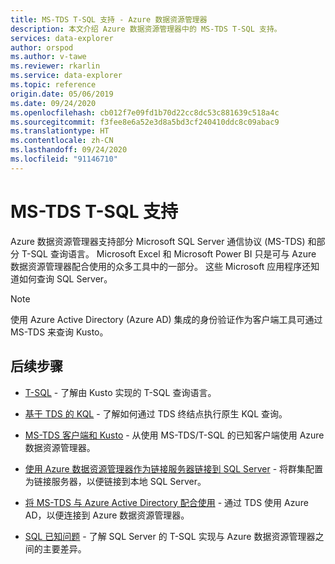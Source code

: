 ```yaml
---
title: MS-TDS T-SQL 支持 - Azure 数据资源管理器
description: 本文介绍 Azure 数据资源管理器中的 MS-TDS T-SQL 支持。
services: data-explorer
author: orspod
ms.author: v-tawe
ms.reviewer: rkarlin
ms.service: data-explorer
ms.topic: reference
origin.date: 05/06/2019
ms.date: 09/24/2020
ms.openlocfilehash: cb012f7e09fd1b70d22cc8dc53c881639c518a4c
ms.sourcegitcommit: f3fee8e6a52e3d8a5bd3cf240410ddc8c09abac9
ms.translationtype: HT
ms.contentlocale: zh-CN
ms.lasthandoff: 09/24/2020
ms.locfileid: "91146710"
---
```

# <a name="ms-tds-t-sql-support"></a>MS-TDS T-SQL 支持

Azure 数据资源管理器支持部分 Microsoft SQL Server 通信协议 (MS-TDS) 和部分 T-SQL 查询语言。 Microsoft Excel 和 Microsoft Power BI 只是可与 Azure 数据资源管理器配合使用的众多工具中的一部分。 这些 Microsoft 应用程序还知道如何查询 SQL Server。

> [!NOTE]
> 使用 Azure Active Directory (Azure AD) 集成的身份验证作为客户端工具可通过 MS-TDS 来查询 Kusto。

## <a name="next-steps"></a>后续步骤

* [T-SQL](./t-sql.md) - 了解由 Kusto 实现的 T-SQL 查询语言。 

* [基于 TDS 的 KQL](./tdskql.md) - 了解如何通过 TDS 终结点执行原生 KQL 查询。

* [MS-TDS 客户端和 Kusto](./clients.md) - 从使用 MS-TDS/T-SQL 的已知客户端使用 Azure 数据资源管理器。

* [使用 Azure 数据资源管理器作为链接服务器链接到 SQL Server](./linkedserver.md) - 将群集配置为链接服务器，以便链接到本地 SQL Server。 

* [将 MS-TDS 与 Azure Active Directory 配合使用](./aad.md) - 通过 TDS 使用 Azure AD，以便连接到 Azure 数据资源管理器。

* [SQL 已知问题](./sqlknownissues.md) - 了解 SQL Server 的 T-SQL 实现与 Azure 数据资源管理器之间的主要差异。
